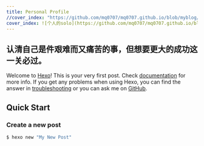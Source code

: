 ```yaml
---
title: Personal Profile
//cover_index: "https://github.com/mq0707/mq0707.github.io/blob/myblog/assets/personal/123_466x466.jpg"
cover_index: ![个人的solo](https://github.com/mq0707/mq0707.github.io/blob/myblog/assets/personal/123_466x466.jpg)
---
```


## 认清自己是件艰难而又痛苦的事，但想要更大的成功这一关必过。

Welcome to [Hexo](https://hexo.io/)! This is your very first post. Check [documentation](https://hexo.io/docs/) for more info. If you get any problems when using Hexo, you can find the answer in [troubleshooting](https://hexo.io/docs/troubleshooting.html) or you can ask me on [GitHub](https://github.com/hexojs/hexo/issues).

## Quick Start

### Create a new post



``` bash
$ hexo new "My New Post"
```








